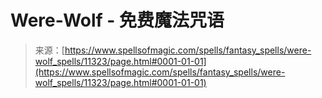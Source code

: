 <!--yml

category: 未分类

date: 2024-06-12 18:48:28

-->

# Were-Wolf - 免费魔法咒语

> 来源：[https://www.spellsofmagic.com/spells/fantasy_spells/were-wolf_spells/11323/page.html#0001-01-01](https://www.spellsofmagic.com/spells/fantasy_spells/were-wolf_spells/11323/page.html#0001-01-01)

